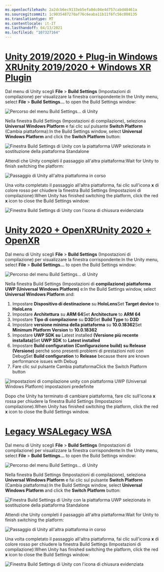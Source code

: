 ```yaml
---
ms.openlocfilehash: 2a2dcb6ec9133eb5efa0dc04e4d757cabd48461a
ms.sourcegitcommit: 1c9035487270af76c6eaba11b11f6fc56c008135
ms.translationtype: MT
ms.contentlocale: it-IT
ms.lasthandoff: 04/13/2021
ms.locfileid: "107327164"
---
```

# <a name="unity-20192020--windows-xr-plugin"></a>[<span data-ttu-id="6f5e0-101">Unity 2019/2020 + Plug-in Windows XR</span><span class="sxs-lookup"><span data-stu-id="6f5e0-101">Unity 2019/2020 + Windows XR Plugin</span></span>](#tab/winxr)

<span data-ttu-id="6f5e0-102">Dal menu di Unity scegli **File** > **Build Settings** (Impostazioni di compilazione) per visualizzare la finestra corrispondente:</span><span class="sxs-lookup"><span data-stu-id="6f5e0-102">In the Unity menu, select **File** > **Build Settings...** to open the Build Settings window:</span></span>

![Percorso del menu Build Settings... di Unity](../images/mr-learning-base/base-02-section2-step1-1.png)

<span data-ttu-id="6f5e0-104">Nella finestra Build Settings (Impostazioni di compilazione), seleziona **Universal Windows Platform** e fai clic sul pulsante **Switch Platform** (Cambia piattaforma):</span><span class="sxs-lookup"><span data-stu-id="6f5e0-104">In the Build Settings window, select **Universal Windows Platform** and click the **Switch Platform** button:</span></span>

![Finestra Build Settings di Unity con la piattaforma UWP selezionata in sostituzione della piattaforma Standalone](../images/mr-learning-base/base-02-section2-step1-2.png)

<span data-ttu-id="6f5e0-106">Attendi che Unity completi il passaggio all'altra piattaforma:</span><span class="sxs-lookup"><span data-stu-id="6f5e0-106">Wait for Unity to finish switching the platform:</span></span>

![Passaggio di Unity all'altra piattaforma in corso](../images/mr-learning-base/base-02-section2-step1-3.png)

<span data-ttu-id="6f5e0-108">Una volta completato il passaggio all'altra piattaforma, fai clic sull'icona **x** di colore rosso per chiudere la finestra Build Settings (Impostazioni di compilazione):</span><span class="sxs-lookup"><span data-stu-id="6f5e0-108">When Unity has finished switching the platform, click the red **x** icon to close the Build Settings window:</span></span>

![Finestra Build Settings di Unity con l'icona di chiusura evidenziata](../images/mr-learning-base/base-02-section2-step1-4.png)

# <a name="unity-2020--openxr"></a>[<span data-ttu-id="6f5e0-110">Unity 2020 + OpenXR</span><span class="sxs-lookup"><span data-stu-id="6f5e0-110">Unity 2020 + OpenXR</span></span>](#tab/openxr)

<span data-ttu-id="6f5e0-111">Dal menu di Unity scegli **File** > **Build Settings** (Impostazioni di compilazione) per visualizzare la finestra corrispondente:</span><span class="sxs-lookup"><span data-stu-id="6f5e0-111">In the Unity menu, select **File** > **Build Settings...** to open the Build Settings window:</span></span>

![Percorso del menu Build Settings... di Unity](../images/mr-learning-base/base-02-section2-step1-1.png)

<span data-ttu-id="6f5e0-113">Nella finestra Build Settings (Impostazioni di **compilazione) piattaforma UWP (Universal Windows Platform)** e:</span><span class="sxs-lookup"><span data-stu-id="6f5e0-113">In the Build Settings window, select **Universal Windows Platform** and:</span></span>
1.  <span data-ttu-id="6f5e0-114">Impostare **Dispositivo di destinazione** su **HoloLens**</span><span class="sxs-lookup"><span data-stu-id="6f5e0-114">Set **Target device** to **HoloLens**</span></span>
2.  <span data-ttu-id="6f5e0-115">Impostare **Architettura** su **ARM 64**</span><span class="sxs-lookup"><span data-stu-id="6f5e0-115">Set **Architecture** to **ARM 64**</span></span>
3.  <span data-ttu-id="6f5e0-116">Impostare **Tipo di compilazione** su **D3D**</span><span class="sxs-lookup"><span data-stu-id="6f5e0-116">Set **Build Type** to **D3D**</span></span>
4.  <span data-ttu-id="6f5e0-117">Impostare **versione minima della piattaforma** su **10.0.18362**</span><span class="sxs-lookup"><span data-stu-id="6f5e0-117">Set **Minimum Platform Version** to **10.0.18362**</span></span>
5.  <span data-ttu-id="6f5e0-118">Impostare **UWP SDK su** Latest installed **(Versione più recente installata)**</span><span class="sxs-lookup"><span data-stu-id="6f5e0-118">Set **UWP SDK** to **Latest installed**</span></span>
6.  <span data-ttu-id="6f5e0-119">Impostare **Build configuration (Configurazione build)** **su Release (Versione)** perché sono presenti problemi di prestazioni noti con Debug</span><span class="sxs-lookup"><span data-stu-id="6f5e0-119">Set **Build configuration** to **Release** because there are known performance issues with Debug</span></span>
7.  <span data-ttu-id="6f5e0-120">Fare clic sul pulsante Cambia piattaforma</span><span class="sxs-lookup"><span data-stu-id="6f5e0-120">Click the Switch Platform button</span></span>


![Impostazioni di compilazione unity con piattaforma UWP (Universal Windows Platform) impostazioni predefinite](../images/mr-learning-base/base-02-section2-step1-2-openxr.png)

<span data-ttu-id="6f5e0-122">Dopo che Unity ha terminato di cambiare piattaforma, fare clic sull'icona **x** rossa per chiudere la finestra Build Settings (Impostazioni compilazione).</span><span class="sxs-lookup"><span data-stu-id="6f5e0-122">When Unity has finished switching the platform, click the red **x** icon to close the Build Settings window.</span></span>

# <a name="legacy-wsa"></a>[<span data-ttu-id="6f5e0-123">Legacy WSA</span><span class="sxs-lookup"><span data-stu-id="6f5e0-123">Legacy WSA</span></span>](#tab/wsa)

<span data-ttu-id="6f5e0-124">Dal menu di Unity scegli **File** > **Build Settings** (Impostazioni di compilazione) per visualizzare la finestra corrispondente:</span><span class="sxs-lookup"><span data-stu-id="6f5e0-124">In the Unity menu, select **File** > **Build Settings...** to open the Build Settings window:</span></span>

![Percorso del menu Build Settings... di Unity](../images/mr-learning-base/base-02-section2-step1-1.png)

<span data-ttu-id="6f5e0-126">Nella finestra Build Settings (Impostazioni di compilazione), seleziona **Universal Windows Platform** e fai clic sul pulsante **Switch Platform** (Cambia piattaforma):</span><span class="sxs-lookup"><span data-stu-id="6f5e0-126">In the Build Settings window, select **Universal Windows Platform** and click the **Switch Platform** button:</span></span>

![Finestra Build Settings di Unity con la piattaforma UWP selezionata in sostituzione della piattaforma Standalone](../images/mr-learning-base/base-02-section2-step1-2.png)

<span data-ttu-id="6f5e0-128">Attendi che Unity completi il passaggio all'altra piattaforma:</span><span class="sxs-lookup"><span data-stu-id="6f5e0-128">Wait for Unity to finish switching the platform:</span></span>

![Passaggio di Unity all'altra piattaforma in corso](../images/mr-learning-base/base-02-section2-step1-3.png)

<span data-ttu-id="6f5e0-130">Una volta completato il passaggio all'altra piattaforma, fai clic sull'icona **x** di colore rosso per chiudere la finestra Build Settings (Impostazioni di compilazione):</span><span class="sxs-lookup"><span data-stu-id="6f5e0-130">When Unity has finished switching the platform, click the red **x** icon to close the Build Settings window:</span></span>

![Finestra Build Settings di Unity con l'icona di chiusura evidenziata](../images/mr-learning-base/base-02-section2-step1-4.png)
